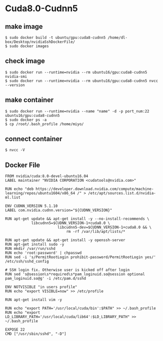 Cuda8.0-Cudnn5
====
## make image
    $ sudo docker build -t ubuntu/gpu:cuda8-cudnn5 /home/dl-box/Desktop/nvidiaSshDockerFile/
    $ sudo docker images
## check image
    $ sudo docker run --runtime=nvidia --rm ubuntu16/gpu:cuda8-cudnn5 nvidia-smi
    $ sudo docker run --runtime=nvidia --rm ubuntu16/gpu:cuda8-cudnn5 nvcc --version
## make container
    $ sudo docker run --runtime=nvidia --name "name" -d -p port_num:22 ubuntu16/gpu:cuda8-cudnn5
    $ sudo docker ps -a
    $ cp /root/.bash_profile /home/miyo/
## connect container
    $ nvcc -V

## Docker File
    FROM nvidia/cuda:8.0-devel-ubuntu16.04
    LABEL maintainer "NVIDIA CORPORATION <cudatools@nvidia.com>"
    
    RUN echo "deb https://developer.download.nvidia.com/compute/machine-learning/repos/ubuntu1604/x86_64 /" > /etc/apt/sources.list.d/nvidia-ml.list
    
    ENV CUDNN_VERSION 5.1.10
    LABEL com.nvidia.cudnn.version="${CUDNN_VERSION}"
    
    RUN apt-get update && apt-get install -y --no-install-recommends \
                libcudnn5=$CUDNN_VERSION-1+cuda8.0 \
                            libcudnn5-dev=$CUDNN_VERSION-1+cuda8.0 && \
                                rm -rf /var/lib/apt/lists/*
    
    RUN apt-get update && apt-get install -y openssh-server
    RUN apt-get install sudo -y
    RUN mkdir /var/run/sshd
    RUN echo 'root:password' | chpasswd
    RUN sed -i 's/PermitRootLogin prohibit-password/PermitRootLogin yes/' /etc/ssh/sshd_config
    
    # SSH login fix. Otherwise user is kicked off after login
    RUN sed 's@session\s*required\s*pam_loginuid.so@session optional pam_loginuid.so@g' -i /etc/pam.d/sshd
    
    ENV NOTVISIBLE "in users profile"
    RUN echo "export VISIBLE=now" >> /etc/profile
    
    RUN apt-get install vim -y
    
    RUN echo "export PATH='/usr/local/cuda/bin':$PATH" >> ~/.bash_profile
    RUN echo "export LD_LIBRARY_PATH='/usr/local/cuda/lib64':$LD_LIBRARY_PATH" >> ~/.bash_profile
    
    EXPOSE 22
    CMD ["/usr/sbin/sshd", "-D"]
